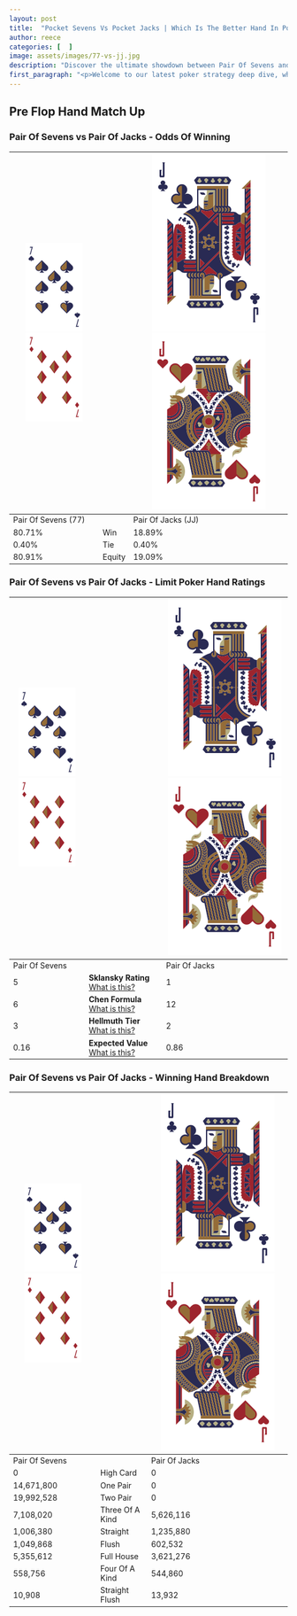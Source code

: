 ```yaml
---
layout: post
title:  "Pocket Sevens Vs Pocket Jacks | Which Is The Better Hand In Poker? A Complete Guide"
author: reece
categories: [  ]
image: assets/images/77-vs-jj.jpg
description: "Discover the ultimate showdown between Pair Of Sevens and Pair Of Jacks in poker! Uncover the odds, strategies, and scenarios where one hand triumphs over the other. Get ready to up your poker game with this thrilling analysis."
first_paragraph: "<p>Welcome to our latest poker strategy deep dive, where we're pitting two distinct hands against each other in a high-stakes showdown: Pair Of Sevens vs Pair Of Jacks.</p><p>In the dynamic world of poker, every decision counts, and knowing which hand holds the upper hand is key to your success at the table.</p><p>In this article, we'll dissect these two hands, explore the scenarios where one dominates the other, and equip you with the knowledge to make strategic choices that can tip the odds in your favor.</p><p>Get ready to unravel the intriguing dynamics of these poker hands and elevate your game to new heights.</p>"
---
```




[comment]: # (sp0)

## Pre Flop Hand Match Up

<div class="table hand-ratings" markdown="1"> 



### Pair Of Sevens vs Pair Of Jacks - Odds Of Winning


    
| ![image info](assets/images/hand1/7.png) ![image info](assets/images/hand1/7o.png) |  | ![image info](assets/images/hand2/J.png) ![image info](assets/images/hand2/Jo.png) |
| -------- | -------- | -------- |
| Pair Of Sevens (77) |  | Pair Of Jacks (JJ) |
| 80.71% | Win | 18.89% |
| 0.40% | Tie | 0.40% |
| 80.91% | Equity | 19.09% |




[comment]: # (sp1)



### Pair Of Sevens vs Pair Of Jacks - Limit Poker Hand Ratings


    
| ![image info](assets/images/hand1/7.png) ![image info](assets/images/hand1/7o.png) |  | ![image info](assets/images/hand2/J.png) ![image info](assets/images/hand2/Jo.png) |
| -------- | -------- | -------- |
| Pair Of Sevens |  | Pair Of Jacks |
| 5 | **Sklansky Rating** [What is this?](/sklansky-rating-explained) | 1 |
| 6 | **Chen Formula** [What is this?](/chen-formula-explained) | 12 |
| 3 | **Hellmuth Tier** [What is this?](/Hellmuth-tier-explained) | 2 |
| 0.16 | **Expected Value** [What is this?](/expected-value-explained) | 0.86 |




[comment]: # (sp2)



### Pair Of Sevens vs Pair Of Jacks - Winning Hand Breakdown


    
| ![image info](assets/images/hand1/7.png) ![image info](assets/images/hand1/7o.png) |  | ![image info](assets/images/hand2/J.png) ![image info](assets/images/hand2/Jo.png) |
| -------- | -------- | -------- |
| Pair Of Sevens |  | Pair Of Jacks |
| 0 | High Card | 0 |
| 14,671,800 | One Pair | 0 |
| 19,992,528 | Two Pair | 0 |
| 7,108,020 | Three Of A Kind | 5,626,116 |
| 1,006,380 | Straight | 1,235,880 |
| 1,049,868 | Flush | 602,532 |
| 5,355,612 | Full House | 3,621,276 |
| 558,756 | Four Of A Kind | 544,860 |
| 10,908 | Straight Flush | 13,932 |




[comment]: # (sp3)



</div>

[comment]: # (sp4)



[comment]: # (sp5)

